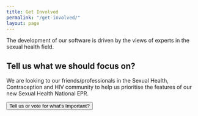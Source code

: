 ```yaml
---
title: Get Involved
permalink: "/get-involved/"
layout: page
---
```


The development of our software is driven by the views of experts in the sexual health field.

<h2>Tell us what we should focus on?</h2>
We are looking to our friends/professionals in the Sexual Health, Contraception and HIV community to help us prioritise the features of our new Sexual Health National EPR.

<a href="https://clinic99.herokuapp.com/" target="_blank"><button class="w3-button c99bg w3-large w3-round-xxlarge w3-padding-large">Tell us or vote for what's Important?</button></a>